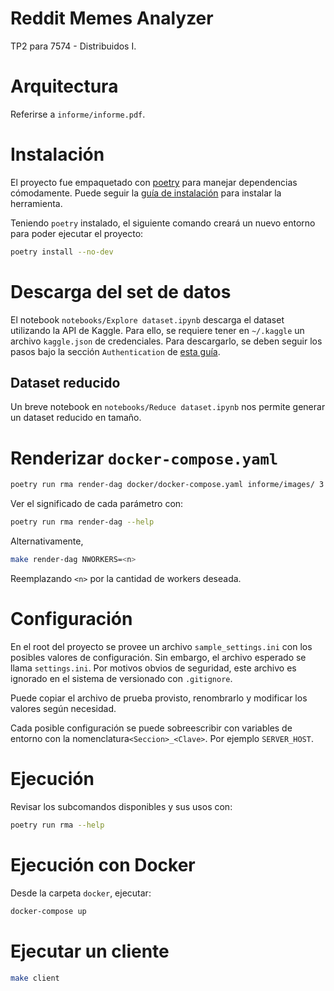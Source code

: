 # Reddit Memes Analyzer
TP2 para 7574 - Distribuidos I.

# Arquitectura
Referirse a `informe/informe.pdf`.

# Instalación
El proyecto fue empaquetado con [poetry](https://python-poetry.org/) para manejar dependencias cómodamente. Puede seguir la [guía de instalación](https://python-poetry.org/docs/#installation) para instalar la herramienta.

Teniendo `poetry` instalado, el siguiente comando creará un nuevo entorno para poder ejecutar el proyecto:

```bash
poetry install --no-dev
```

# Descarga del set de datos
El notebook `notebooks/Explore dataset.ipynb` descarga el dataset utilizando la API de Kaggle. Para ello, se requiere tener en `~/.kaggle` un archivo `kaggle.json` de credenciales. Para descargarlo, se deben seguir los pasos bajo la sección `Authentication` de [esta guía](https://www.kaggle.com/docs/api).

## Dataset reducido
Un breve notebook en `notebooks/Reduce dataset.ipynb` nos permite generar un dataset reducido en tamaño.

# Renderizar `docker-compose.yaml`
```bash
poetry run rma render-dag docker/docker-compose.yaml informe/images/ 3
```

Ver el significado de cada parámetro con:
```bash
poetry run rma render-dag --help
```

Alternativamente,
```bash
make render-dag NWORKERS=<n>
```

Reemplazando `<n>` por la cantidad de workers deseada.

# Configuración
En el root del proyecto se provee un archivo `sample_settings.ini` con los posibles valores de configuración. Sin embargo, el archivo esperado se llama `settings.ini`. Por motivos obvios de seguridad, este archivo es ignorado en el sistema de versionado con `.gitignore`.

Puede copiar el archivo de prueba provisto, renombrarlo y modificar los valores según necesidad.

Cada posible configuración se puede sobreescribir con variables de entorno con la nomenclatura`<Seccion>_<Clave>`. Por ejemplo `SERVER_HOST`.

# Ejecución
Revisar los subcomandos disponibles y sus usos con:

```bash
poetry run rma --help
```

# Ejecución con Docker
Desde la carpeta `docker`, ejecutar:

```bash
docker-compose up
```

# Ejecutar un cliente
```bash
make client
```
